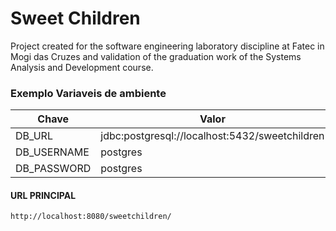 # Sweet Children
Project created for the software engineering laboratory discipline at Fatec in Mogi das Cruzes and validation of the graduation work of the Systems Analysis and Development course.

### Exemplo Variaveis de ambiente
| Chave | Valor                                          |
|---|------------------------------------------------|
| DB_URL | jdbc:postgresql://localhost:5432/sweetchildren |
| DB_USERNAME | postgres                                       |
| DB_PASSWORD | postgres                                       |

#### URL PRINCIPAL
    http://localhost:8080/sweetchildren/